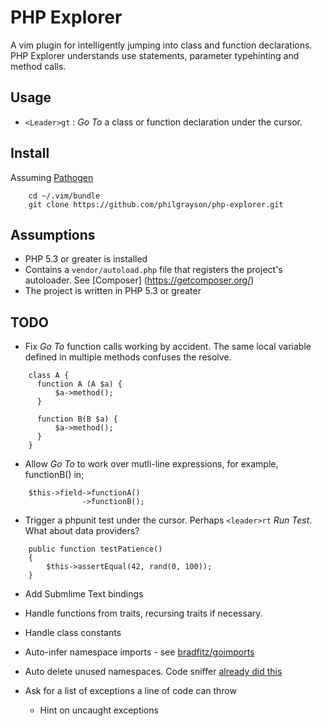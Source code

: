 # PHP Explorer
A vim plugin for intelligently jumping into class and function declarations. PHP Explorer understands use statements, parameter typehinting and method calls.

## Usage
* `<Leader>gt` : *Go To* a class or function declaration under the cursor.

## Install
Assuming [Pathogen](https://github.com/tpope/vim-pathogen)
```
    cd ~/.vim/bundle
    git clone https://github.com/philgrayson/php-explorer.git
```
## Assumptions
* PHP 5.3 or greater is installed
* Contains a `vendor/autoload.php` file that registers the project's autoloader. See [Composer] (https://getcomposer.org/)
* The project is written in PHP 5.3 or greater


## TODO
* Fix *Go To* function calls working by accident. The same local variable defined in multiple methods confuses the resolve.
```
    class A {
      function A (A $a) {
          $a->method();
      }

      function B(B $a) {
          $a->method();
      }
    }
```

* Allow *Go To* to work over mutli-line expressions, for example, functionB() in;
```
    $this->field->functionA()
                ->functionB();
```

* Trigger a phpunit test under the cursor. Perhaps `<leader>rt` *Run Test*. What about data providers?
```
    public function testPatience()
    {
        $this->assertEqual(42, rand(0, 100));
    }
```

* Add Submlime Text bindings

* Handle functions from traits, recursing traits if necessary.

* Handle class constants

* Auto-infer namespace imports - see [bradfitz/goimports](https://github.com/bradfitz/goimports)

* Auto delete unused namespaces. Code sniffer [already did this](https://github.com/fabpot/PHP-CS-Fixer/blob/master/Symfony/CS/Fixer/Symfony/UnusedUseFixer.php)

* Ask for a list of exceptions a line of code can throw
  * Hint on uncaught exceptions

